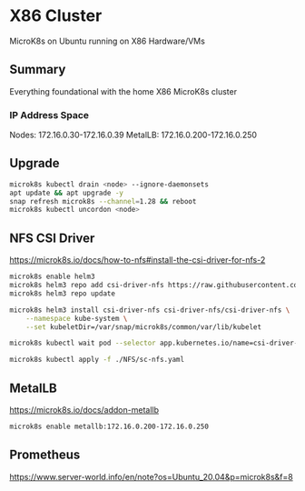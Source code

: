 # X86 Cluster
MicroK8s on Ubuntu running on X86 Hardware/VMs

## Summary
Everything foundational with the home X86 MicroK8s cluster

### IP Address Space
Nodes: 172.16.0.30-172.16.0.39
MetalLB: 172.16.0.200-172.16.0.250

## Upgrade
```bash
microk8s kubectl drain <node> --ignore-daemonsets
apt update && apt upgrade -y
snap refresh microk8s --channel=1.28 && reboot
microk8s kubectl uncordon <node>
```

## NFS CSI Driver
https://microk8s.io/docs/how-to-nfs#install-the-csi-driver-for-nfs-2
```bash
microk8s enable helm3
microk8s helm3 repo add csi-driver-nfs https://raw.githubusercontent.com/kubernetes-csi/csi-driver-nfs/master/charts
microk8s helm3 repo update

microk8s helm3 install csi-driver-nfs csi-driver-nfs/csi-driver-nfs \
    --namespace kube-system \
    --set kubeletDir=/var/snap/microk8s/common/var/lib/kubelet

microk8s kubectl wait pod --selector app.kubernetes.io/name=csi-driver-nfs --for condition=ready --namespace kube-system

microk8s kubectl apply -f ./NFS/sc-nfs.yaml
```

## MetalLB
https://microk8s.io/docs/addon-metallb
```bash
microk8s enable metallb:172.16.0.200-172.16.0.250
```

## Prometheus
https://www.server-world.info/en/note?os=Ubuntu_20.04&p=microk8s&f=8

